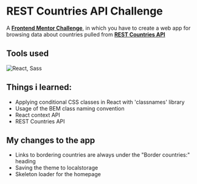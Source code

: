 # REST Countries API Challenge
A **[Frontend Mentor Challenge](https://www.frontendmentor.io/challenges/rest-countries-api-with-color-theme-switcher-5cacc469fec04111f7b848ca)**, in which you have to create a web app for browsing data about countries pulled from **[REST Countries API](https://restcountries.com/)**

## Tools used
![React, Sass](https://skillicons.dev/icons?i=react,sass,vite,vscode,rest)

## Things i learned:
- Applying conditional CSS classes in React with 'classnames' library
- Usage of the BEM class naming convention
- React context API
- REST Countries API

## My changes to the app
- Links to bordering countries are always under the "Border countries:" heading
- Saving the theme to localstorage
- Skeleton loader for the homepage
